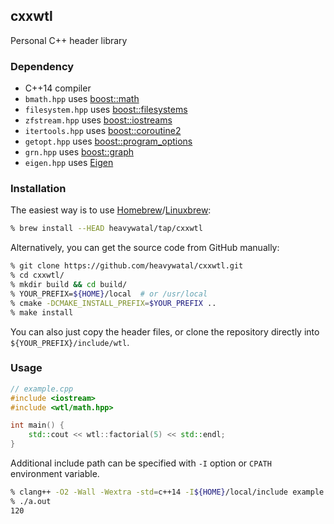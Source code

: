 ## cxxwtl

Personal C++ header library


### Dependency

- C++14 compiler
- `bmath.hpp` uses [boost::math](http://www.boost.org/doc/libs/release/libs/math/doc/)
- `filesystem.hpp` uses [boost::filesystems](http://www.boost.org/doc/libs/release/libs/filesystem/doc/)
- `zfstream.hpp` uses [boost::iostreams](http://www.boost.org/doc/libs/release/libs/iostreams/doc/)
- `itertools.hpp` uses [boost::coroutine2](http://www.boost.org/doc/libs/release/libs/coroutine2/doc/html/)
- `getopt.hpp` uses [boost::program_options](http://www.boost.org/doc/libs/release/libs/program_options/doc/)
- `grn.hpp` uses [boost::graph](http://www.boost.org/doc/libs/release/libs/graph/doc/)
- `eigen.hpp` uses [Eigen](https://eigen.tuxfamily.org/)


### Installation

The easiest way is to use [Homebrew](https://brew.sh/)/[Linuxbrew](http://linuxbrew.sh/):
```sh
% brew install --HEAD heavywatal/tap/cxxwtl
```

Alternatively, you can get the source code from GitHub manually:
```sh
% git clone https://github.com/heavywatal/cxxwtl.git
% cd cxxwtl/
% mkdir build && cd build/
% YOUR_PREFIX=${HOME}/local  # or /usr/local
% cmake -DCMAKE_INSTALL_PREFIX=$YOUR_PREFIX ..
% make install
```

You can also just copy the header files, or clone the repository directly into `${YOUR_PREFIX}/include/wtl`.

### Usage

```c++
// example.cpp
#include <iostream>
#include <wtl/math.hpp>

int main() {
    std::cout << wtl::factorial(5) << std::endl;
}
```

Additional include path can be specified with `-I` option or `CPATH` environment variable.

```sh
% clang++ -O2 -Wall -Wextra -std=c++14 -I${HOME}/local/include example.cpp
% ./a.out
120
```
